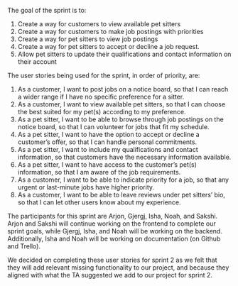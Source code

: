 The goal of the sprint is to:
 
1. Create a way for customers to view available pet sitters
2. Create a way for customers to make job postings with priorities
3. Create a way for pet sitters to view job postings
4. Create a way for pet sitters to accept or decline a job request.
5. Allow pet sitters to update their qualifications and contact information on their account

The user stories being used for the sprint, in order of priority, are:

1. As a customer, I want to post jobs on a notice board, so that I can reach a wider range if I have no specific preference for a sitter.
2. As a customer, I want to view available pet sitters, so that I can choose the best suited for my pet(s) according to my preference.
3. As a pet sitter, I want to be able to browse through job postings on the notice board, so that I can volunteer for jobs that fit my schedule.
4. As a pet sitter, I want to have the option to accept or decline a customer’s offer, so that I can handle personal commitments.
5. As a pet sitter, I want to include my qualifications and contact information, so that customers have the necessary information available.
6. As a pet sitter, I want to have access to the customer’s pet(s) information, so that I am aware of the job requirements.
7. As a customer, I want to be able to indicate priority for a job, so that any urgent or last-minute jobs have higher priority.
8. As a customer, I want to be able to leave reviews under pet sitters’ bio, so that I can let other users know about my experience.

The participants for this sprint are Arjon, Gjergj, Isha, Noah, and Sakshi. 
Arjon and Sakshi will continue working on the frontend to complete our sprint goals, while Gjergj, Isha, and Noah will be working on the backend.
Additionally, Isha and Noah will be working on documentation (on Github and Trello).

We decided on completing these user stories for sprint 2 as we felt that they will add relevant missing functionality to our project, and because they aligned with
what the TA suggested we add to our project for sprint 2.
